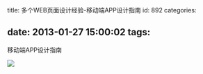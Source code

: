 title: 多个WEB页面设计经验-移动端APP设计指南
id: 892
categories:

date: 2013-01-27 15:00:02
tags:
---

移动端APP设计指南
</br>

![](http://m1.img.libdd.com/farm4/2013/0125/13/A51060E4275A8719A54E2C74913D95857426FD2B34EF1_500_3922.jpg)</img>
</br>